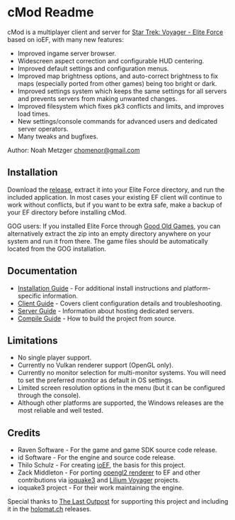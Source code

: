 # cMod Readme

cMod is a multiplayer client and server for [Star Trek: Voyager - Elite Force](https://en.wikipedia.org/wiki/Star_Trek:_Voyager_%E2%80%93_Elite_Force) based on ioEF, with many new features:

- Improved ingame server browser.
- Widescreen aspect correction and configurable HUD centering.
- Improved default settings and configuration menus.
- Improved map brightness options, and auto-correct brightness to fix maps (especially ported from other games) being too bright or dark.
- Improved settings system which keeps the same settings for all servers and prevents servers from making unwanted changes.
- Improved filesystem which fixes pk3 conflicts and limits, and improves load times.
- New settings/console commands for advanced users and dedicated server operators.
- Many tweaks and bugfixes.

Author: Noah Metzger chomenor@gmail.com

## Installation

Download the [release](https://github.com/Chomenor/ioef-cmod/releases), extract it into your Elite Force directory, and run the included application. In most cases your existing EF client will continue to work without conflicts, but if you want to be extra safe, make a backup of your EF directory before installing cMod.

GOG users: If you installed Elite Force through [Good Old Games](https://www.gog.com/en/game/star_trek_voyager_elite_force), you can alternatively extract the zip into an empty directory anywhere on your system and run it from there. The game files should be automatically located from the GOG installation.

## Documentation

- [Installation Guide](docs/installation.md) - For additional install instructions and platform-specific information.
- [Client Guide](docs/client.md) - Covers client configuration details and troubleshooting.
- [Server Guide](docs/server.md) - Information about hosting dedicated servers.
- [Compile Guide](docs/build.md) - How to build the project from source.

## Limitations

- No single player support.
- Currently no Vulkan renderer support (OpenGL only).
- Currently no monitor selection for multi-monitor systems. You will need to set the preferred monitor as default in OS settings.
- Limited screen resolution options in the menu (but it can be configured through the console).
- Although other platforms are supported, the Windows releases are the most reliable and well tested.

## Credits

- Raven Software - For the game and game SDK source code release.
- id Software - For the engine and source code release.
- Thilo Schulz - For creating [ioEF](https://github.com/thiloschulz/ioef), the basis for this project.
- Zack Middleton - For porting [opengl2 renderer](opengl2-readme.md) to EF and other contributions via [ioquake3](https://github.com/ioquake/ioq3) and [Lilium Voyager](https://github.com/zturtleman/lilium-voyager) projects.
- ioquake3 project - For their work maintaining the engine.

Special thanks to [The Last Outpost](https://last-outpost.net) for supporting this project and including it in the [holomat.ch](https://holomat.ch) releases.
